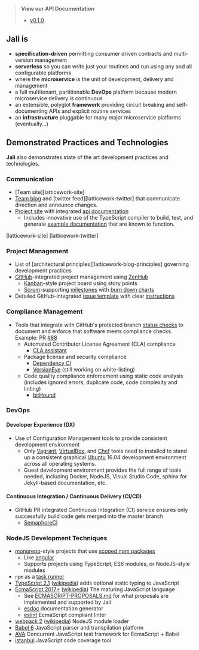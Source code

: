 <!-- markdownlint-disable first-header-h1 first-line-h1 -->
<!-- cSpell:ignore cirkel -->

<!-- markdownlint-disable ul-style no-inline-html -->

> **View our API Documentation**<br>
> - [v0.1.0][jali-site-api]

<!-- markdownlint-enable ul-style no-inline-html -->


## **Jali** is

- **specification-driven** permitting consumer driven contracts and
  multi-version management
- **serverless** so you can write just your routines and run using any
  and all configurable platforms
- where the **microservice** is the unit of development, delivery and
  management
- a full multitenant, partitionable **DevOps** platform because modern
  microservice delivery is continuous
- an extensible, polyglot **framework** providing circuit breaking and
  self-documenting APIs and explicit routine services
- an **infrastructure** pluggable for many major microservice platforms
  (eventually...)

## Demonstrated Practices and Technologies

**Jali** also demonstrates state of the art development practices and
technologies.

### Communication

- [Team site][latticework-site]
- [Team blog][latticework-blog] and [twitter feed][latticework-twitter]
  that communicate direction and announce changes.
- [Project site][jali-site] with integrated [api documentation][jali-site-api]
  - Includes innovative use of the TypeScript compiler to build, test,
    and generate [example documentation][jali-site-api-example] that are
    known to function.

[jali-site]: /
[jali-site-api]: ./reference/0.1.0/manual/index.html
[jali-site-api-example]: http://jali-ms.io/reference/0.1.0/manual/example.html
[latticework-blog]: 
[latticework-blog-principles]
[latticework-site]
[latticework-twitter]

### Project Management

- List of [architectural principles][latticework-blog-principles]
  governing development practices
- [GitHub][github-wiki]-integrated project management using [ZenHub][zen-hub]
  - [Kanban][kanban-wiki]-style project board using story points
  - [Scrum][scrum-wiki]-supporting [milestones][jali-repo-milestones]
    with [burn down charts][burn-down-charts]
- Detailed GitHub-integrated [issue template][jali-repo-issue-template]
  with clear [instructions][jali-repo-issue-instructions]

### Compliance Management

- Tools that integrate with GitHub's protected branch
  [status checks][github-status-check] to document and enforce that
  software meets compliance checks. Example: PR [#88][status-check-example]
  - Automated Contributor License Agreement (CLA) compliance
    - [CLA assistant][cla-assistant-example]
  - Package license and security compliance
    - [Dependency CI][dependency-ci-example]
    - [VersionEye][version-eye-example] (still working on white-listing)
  - Code quality compliance enforcement using static code analysis
    (includes ignored errors, duplicate code, code complexity and linting)
    - [bitHound][bit-hound-example]

### DevOps

#### Developer Experience (DX)

- Use of Configuration Management tools to provide consistent
  development environment
  - Only [Vagrant][vagrant], [VirtualBox][virtual-box], and [Chef][chef]
    tools need to installed to stand up a consistent graphical [Ubuntu][ubuntu-wiki]
    16.04 development environment across all operating systems.
  - Guest development environment provides the full range of tools
    needed, including Docker, NodeJS, Visual Studio Code, sphinx for
    Jekyll-based documentation, etc.

#### Continuous Integration / Continuous Delivery (CI/CD)

- GitHub PR integrated Continuous Integration (CI) service ensures only
  successfully build code gets merged into the master branch
  - [SemaphoreCI][semaphore-ci-example]

### NodeJS Development Techniques

- [monorepo][monorepo-turf]-style projects that use
  [scoped npm packages][jali-npm-user]
  - Like [angular][angular-npm-org]
  - Supports projects using TypeScript, ES6 modules, or NodeJS-style modules
- `npm` as a [task runner][npm-build]
- [TypeScript 2.1][typescript] ([wikipedia][typescript-wiki]) adds
  optional static typing to JavaScript
- [EcmaScript 2017+][ecmascript] ([wikipedia][ecmascript-wiki]) The maturing
  JavaScript language
  - See [ECMASCRIPT-PROPOSALS.md][jali-repo-proposals] for what
    proposals are implemented and supported by Jali
  - [esdoc][esdoc] documentation generator
  - [eslint] EcmaScript compliant linter
- [webpack 2][webpack] ([wikipedia][webpack-wiki]) NodeJS module loader
- [Babel 6][babel] JavaScript parser and transpilation platform
- [AVA][ava] Concurrent JavaScript test framework for EcmaScript + Babel
- [istanbul][istanbul] JavaScript code coverage tool

[ava]: https://github.com/avajs/ava
[angular-npm-org]: https://www.npmjs.com/~angular
[babel]:https://babeljs.io/
[bit-hound-example]: https://www.bithound.io/github/latticework/jali/6be101682f84865e291f948447b2a4a93bd768f8/files
[burn-down-charts]: https://www.zenhub.com/blog/burndown-charts-in-github/
[chef]: https://github.com/latticework/jali/blob/master/%5Bwiki%5D%5BChefWiki%5D
[cla-assistant-example]: https://cla-assistant.io/latticework/jali?pullRequest=88
[dependency-ci-example]: https://dependencyci.com/github/latticework/jali/builds/141
[ecmascript]: https://github.com/tc39/proposals
[ecmascript-wiki]: https://en.wikipedia.org/wiki/ECMAScript
[esdoc]: https://github.com/latticework/jali/blob/master/integrated%20by%20Jali
[eslint]: http://eslint.org/
[github-status-check]: https://help.github.com/articles/enabling-required-status-checks/
[github-wiki]: https://en.wikipedia.org/wiki/GitHub
[istanbul]: https://github.com/gotwarlost/istanbul
[jali-npm-user]: https://www.npmjs.com/~jali-ms
[jali-repo-board]: https://github.com/latticework/jali#boards
[jali-repo-milestones]: https://github.com/latticework/jali/milestones
[jali-repo-proposals]: https://github.com/latticework/jali/blob/master/ecmascript-proposals.md
[jali-repo-issue-instructions]: https://github.com/latticework/jali/blob/master/ISSUE-TEMPLATE-INSTRUCTIONS.md
[jali-repo-issue-template]: https://github.com/latticework/jali/blob/master/.github/ISSUE_TEMPLATE.md
[kanban-wiki]: https://en.wikipedia.org/wiki/Kanban
[monorepo-turf]: http://www.macwright.org/2016/07/08/lerna-npm-organizations-new-wave-modularity.html
[npm-build]: https://www.keithcirkel.co.uk/how-to-use-npm-as-a-build-tool/
[scrum-wiki]: https://en.wikipedia.org/wiki/Scrum_(software_development)
[semaphore-ci-example]: https://semaphoreci.com/latticework/jali/branches/master/builds/3
[status-check-example]: https://github.com/latticework/jali/pull/88#event-923613864
[typescript]: https://blogs.msdn.microsoft.com/typescript/2016/07/11/announcing-typescript-2-0-beta/
[typescript-wiki]: https://en.wikipedia.org/wiki/TypeScript
[ubuntu-wiki]: https://en.wikipedia.org/wiki/Ubuntu
[vagrant]: https://github.com/latticework/jali/blob/master/%5Bwiki%5D%5BVagrantWiki%5D
[version-eye-example]: https://www.versioneye.com/pullrequests/587be84e2ef9ab000e000a39
[virtual-box]: https://github.com/latticework/jali/blob/master/%5Bwiki%5D%5BVirtualBoxWiki%5D
[webpack]: https://gist.github.com/sokra/27b24881210b56bbaff7
[webpack-wiki]: https://en.wikipedia.org/wiki/Webpack
[zen-hub]: https://www.zenhub.com/
